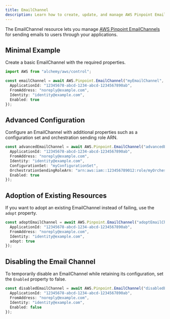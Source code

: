 ```yaml
---
title: EmailChannel
description: Learn how to create, update, and manage AWS Pinpoint EmailChannels using Alchemy Cloud Control.
---
```



The EmailChannel resource lets you manage [AWS Pinpoint EmailChannels](https://docs.aws.amazon.com/pinpoint/latest/userguide/) for sending emails to users through your applications.

## Minimal Example

Create a basic EmailChannel with the required properties.

```ts
import AWS from "alchemy/aws/control";

const emailChannel = await AWS.Pinpoint.EmailChannel("myEmailChannel", {
  ApplicationId: "12345678-abcd-1234-abcd-1234567890ab",
  FromAddress: "noreply@example.com",
  Identity: "identity@example.com",
  Enabled: true
});
```

## Advanced Configuration

Configure an EmailChannel with additional properties such as a configuration set and orchestration sending role ARN.

```ts
const advancedEmailChannel = await AWS.Pinpoint.EmailChannel("advancedEmailChannel", {
  ApplicationId: "12345678-abcd-1234-abcd-1234567890ab",
  FromAddress: "noreply@example.com",
  Identity: "identity@example.com",
  ConfigurationSet: "myConfigurationSet",
  OrchestrationSendingRoleArn: "arn:aws:iam::123456789012:role/myOrchestrationRole",
  Enabled: true
});
```

## Adoption of Existing Resources

If you want to adopt an existing EmailChannel instead of failing, use the `adopt` property.

```ts
const adoptEmailChannel = await AWS.Pinpoint.EmailChannel("adoptEmailChannel", {
  ApplicationId: "12345678-abcd-1234-abcd-1234567890ab",
  FromAddress: "noreply@example.com",
  Identity: "identity@example.com",
  adopt: true
});
```

## Disabling the Email Channel

To temporarily disable an EmailChannel while retaining its configuration, set the `Enabled` property to false.

```ts
const disabledEmailChannel = await AWS.Pinpoint.EmailChannel("disabledEmailChannel", {
  ApplicationId: "12345678-abcd-1234-abcd-1234567890ab",
  FromAddress: "noreply@example.com",
  Identity: "identity@example.com",
  Enabled: false
});
```
